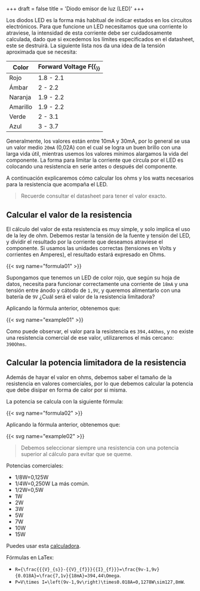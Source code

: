 +++
draft = false
title = 'Diodo emisor de luz (LED)'
+++

Los diodos LED es la forma más habitual de indicar estados en los circuitos electrónicos. Para que funcione un LED necesitamos que una corriente lo atraviese, la intensidad de esta corriente debe ser cuidadosamente calculada, dado que si excedemos los límites especificados en el datasheet, este se destruirá. La siguiente lista nos da una idea de la tensión aproximada que se necesita:

| Color    | Forward Voltage F{{<sub f>}} |
|----------|------------------------------|
| Rojo     | 1.8 - 2.1                    |
| Ámbar    | 2   - 2.2                    |
| Naranja  | 1.9 - 2.2                    |
| Amarillo | 1.9 - 2.2                    |
| Verde    | 2   - 3.1                    |
| Azul     | 3   - 3.7                    |

Generalmente, los valores están entre 10mA y 30mA, por lo general se usa un valor medio `20mA` (0,02A) con el cual se logra un buen brillo con una larga vida útil, mientras usemos los valores mínimos alargamos la vida del componente. La forma para limitar la corriente que circula por el LED es colocando una resistencia en serie antes o después del componente.

A continuación explicaremos cómo calcular los ohms y los watts necesarios para la resistencia que acompaña el LED.

> Recuerde consultar el datasheet para tener el valor exacto.

## Calcular el valor de la resistencia

El cálculo del valor de esta resistencia es muy simple, y solo implica el uso de la ley de ohm. Debemos restar la tensión de la fuente y tensión del LED, y dividir el resultado por la corriente que deseamos atraviese el componente. Si usamos las unidades correctas (tensiones en Volts y corrientes en Amperes), el resultado estará expresado en Ohms.

{{< svg name="formula01" >}}

Supongamos que tenemos un LED de color rojo, que según su hoja de datos, necesita para funcionar correctamente una corriente de `18mA` y una tensión entre ánodo y cátodo de `1,9V`, y queremos alimentarlo con una batería de `9V` ¿Cuál será el valor de la resistencia limitadora?

Aplicando la fórmula anterior, obtenemos que:

{{< svg name="example01" >}}

Como puede observar, el valor para la resistencia es `394,44Ohms`, y no existe una resistencia comercial de ese valor, utilizaremos el más cercano: `390Ohms`.

## Calcular la potencia limitadora de la resistencia

Además de hayar el valor en ohms, debemos saber el tamaño de la resistencia en valores comerciales, por lo que debemos calcular la potencia que debe disipar en forma de calor por si misma.

La potencia se calcula con la siguiente fórmula:

{{< svg name="formula02" >}}

Aplicando la fórmula anterior, obtenemos que:

{{< svg name="example02" >}}

> Debemos seleccionar siempre una resistencia con una potencia superior al cálculo para evitar que se queme.

Potencias comerciales:

- 1/8W=0,125W
- 1/4W=0,250W La más común.
- 1/2W=0,5W
- 1W
- 2W
- 3W
- 5W
- 7W
- 10W
- 15W

Puedes usar esta [calculadora](https://www.digikey.es/en/resources/conversion-calculators/conversion-calculator-led-series-resistor).

Fórmulas en LaTex:

- `R={\frac{{{V}_{s}}-{{V}_{f}}}{{I}_{f}}}=\frac{9v-1,9v}{0.018A}=\frac{7,1v}{18mA}=394,44\Omega`.
- `P=V\times I=\left(9v-1,9v\right)\times0.018A=0,1278W\sim127,8mW`.
